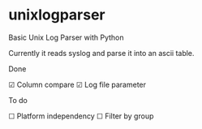# unixlogparser
Basic Unix Log Parser with Python


Currently it reads syslog and parse it into an ascii table.

Done

☑ Column compare
☑ Log file parameter


To do

☐ Platform independency
☐ Filter by group
